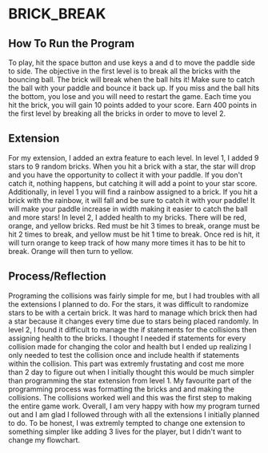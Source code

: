 # BRICK_BREAK
## How To Run the Program
To play, hit the space button and use keys a and d to move the paddle side to side. The objective in the first level is to break all the bricks with the bouncing ball. The brick will break when the ball hits it! Make sure to catch the ball with your paddle and bounce it back up. If you miss and the ball hits the bottom, you lose and you will need to restart the game. Each time you hit the brick, you will gain 10 points added to your score. Earn 400 points in the first level by breaking all the bricks in order to move to level 2.

## Extension
For my extension, I added an extra feature to each level. In level 1, I added 9 stars to 9 random bricks. When you hit a brick with a star, the star will drop and you have the opportunity to collect it with your paddle. If you don't catch it, nothing happens, but catching it will add a point to your star score. Additionally, in level 1 you will find a rainbow assigned to a brick. If you hit a brick with the rainbow, it will fall and be sure to catch it with your paddle! It will make your paddle increase in width making it easier to catch the ball and more stars! In level 2, I added health to my bricks. There will be red, orange, and yellow bricks. Red must be hit 3 times to break, orange must be hit 2 times to break, and yellow must be hit 1 time to break. Once red is hit, it will turn orange to keep track of how many more times it has to be hit to break. Orange will then turn to yellow. 

## Process/Reflection
Programing the collisions was fairly simple for me, but I had troubles with all the extensions I planned to do. For the stars, it was difficult to randomize stars to be with a certain brick. It was hard to manage which brick then had a star because it changes every time due to stars being placed randomly. In level 2, I found it difficult to manage the if statements for the collisions then assigning health to the bricks. I thought I needed if statements for every collision made for changing the color and health but I ended up realizing I only needed to test the collision once and include health if statements within the collision. This part was extremly frustating and cost me more than 2 day to figure out when I initially thought this would be much simpler than programming the star extension from level 1. My favourite part of the programming process was formatting the bricks and and making the collisions. The collisions worked well and this was the first step to making the entire game work. Overall, I am very happy with how my program turned out and I am glad I followed through with all the extensions I initially planned to do. To be honest, I was extremly tempted to change one extension to something simpler like adding 3 lives for the player, but I didn't want to change my flowchart. 



